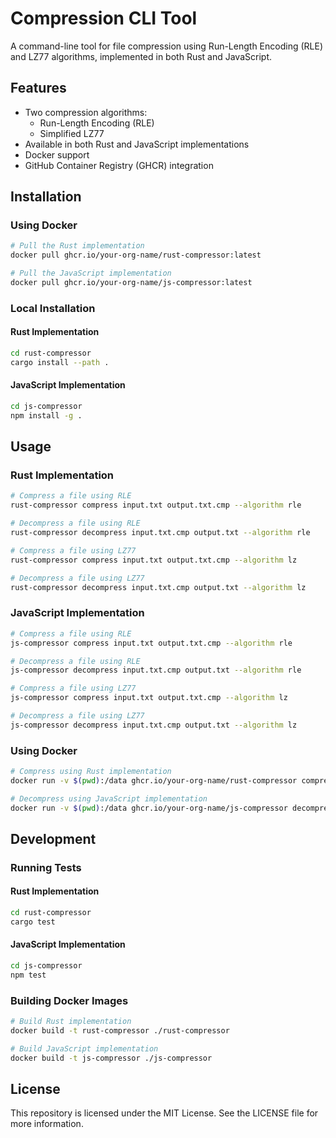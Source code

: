 # Compression CLI Tool

A command-line tool for file compression using Run-Length Encoding (RLE) and LZ77 algorithms, implemented in both Rust and JavaScript.

## Features

- Two compression algorithms:
  - Run-Length Encoding (RLE)
  - Simplified LZ77
- Available in both Rust and JavaScript implementations
- Docker support
- GitHub Container Registry (GHCR) integration

## Installation

### Using Docker

```bash
# Pull the Rust implementation
docker pull ghcr.io/your-org-name/rust-compressor:latest

# Pull the JavaScript implementation
docker pull ghcr.io/your-org-name/js-compressor:latest
```

### Local Installation

#### Rust Implementation

```bash
cd rust-compressor
cargo install --path .
```

#### JavaScript Implementation

```bash
cd js-compressor
npm install -g .
```

## Usage

### Rust Implementation

```bash
# Compress a file using RLE
rust-compressor compress input.txt output.txt.cmp --algorithm rle

# Decompress a file using RLE
rust-compressor decompress input.txt.cmp output.txt --algorithm rle

# Compress a file using LZ77
rust-compressor compress input.txt output.txt.cmp --algorithm lz

# Decompress a file using LZ77
rust-compressor decompress input.txt.cmp output.txt --algorithm lz
```

### JavaScript Implementation

```bash
# Compress a file using RLE
js-compressor compress input.txt output.txt.cmp --algorithm rle

# Decompress a file using RLE
js-compressor decompress input.txt.cmp output.txt --algorithm rle

# Compress a file using LZ77
js-compressor compress input.txt output.txt.cmp --algorithm lz

# Decompress a file using LZ77
js-compressor decompress input.txt.cmp output.txt --algorithm lz
```

### Using Docker

```bash
# Compress using Rust implementation
docker run -v $(pwd):/data ghcr.io/your-org-name/rust-compressor compress /data/input.txt /data/output.txt.cmp --algorithm rle

# Decompress using JavaScript implementation
docker run -v $(pwd):/data ghcr.io/your-org-name/js-compressor decompress /data/input.txt.cmp /data/output.txt --algorithm lz
```

## Development

### Running Tests

#### Rust Implementation

```bash
cd rust-compressor
cargo test
```

#### JavaScript Implementation

```bash
cd js-compressor
npm test
```

### Building Docker Images

```bash
# Build Rust implementation
docker build -t rust-compressor ./rust-compressor

# Build JavaScript implementation
docker build -t js-compressor ./js-compressor
```

## License

This repository is licensed under the MIT License. See the LICENSE file for more information.